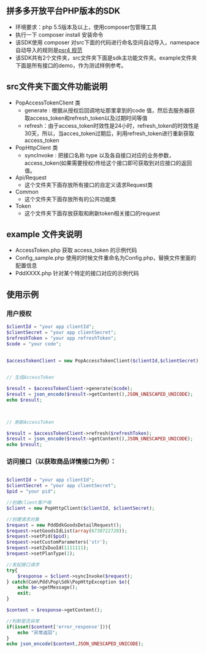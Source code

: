 ## 拼多多开放平台PHP版本的SDK
- 环境要求：php 5.5版本及以上，使用composer包管理工具
- 执行一下 composer install 安装命令
- 该SDK使用 composer 对src下面的代码进行命名空间自动导入，namespace 自动导入的规则是[psr4 规范](https://www.php-fig.org/psr/psr-4/)
- 该SDK共有2个文件夹，src文件夹下面是sdk主功能文件夹。example文件夹下面是所有接口的demo，作为测试样例参考。

## src文件夹下面文件功能说明
* PopAccessTokenClient 类
	- generate : 根据从授权后回调地址那里拿到的code 值，然后去服务器获取access_token和refresh_token以及过期时间等值
	- refresh：由于access_token时效性是24小时，refresh_token的时效性是30天，所以，当acces_token过期后，利用refresh_token进行重新获取access_token
* PopHttpClient 类
	- syncInvoke : 把接口名称 type 以及各自接口对应的业务参数，access_token(如果需要授权)传给这个接口即可获取到对应接口的返回值。
* Api/Request
	- 这个文件夹下面存放所有接口的自定义请求Request类
* Common
	- 这个文件夹下面存放所有的公共功能类
* Token
	- 这个文件夹下面存放获取和刷新token相关接口的request

## example 文件夹说明

* AccessToken.php 获取 access_token 的示例代码
* Config_sample.php 使用的时候文件重命名为Config.php，替换文件里面的配置信息
* PddXXXX.php 针对某个特定的接口对应的示例代码

## 使用示例
### 用户授权
```php
$clientId = "your app clientId";
$clientSecret = "your app clientSecret";
$refreshToken = "your app refreshToken";
$code = "your code";

 
$accessTokenClient = new PopAccessTokenClient($clientId,$clientSecret);

 
// 生成AccessToken

$result = $accessTokenClient->generate($code);
$result = json_encode($result->getContent(),JSON_UNESCAPED_UNICODE);
echo $result;

 

// 刷新AccessToken

$result = $accessTokenClient->refresh($refreshToken);
$result = json_encode($result->getContent(),JSON_UNESCAPED_UNICODE);
echo $result;

```

### 访问接口（以获取商品详情接口为例）：

```php

$clientId = "your app clientId";
$clientSecret = "your app clientSecret";
$pid = "your pid";

//创建client客户端
$client = new PopHttpClient($clientId, $clientSecret);

//创建请求对象
$request = new PddDdkGoodsDetailRequest();
$request->setGoodsIdList(array(6730722720));
$request->setPid($pid);
$request->setCustomParameters('str');
$request->setZsDuoId(1111111);
$request->setPlanType(1);

//发起接口请求
try{
	$response = $client->syncInvoke($request);
} catch(Com\Pdd\Pop\Sdk\PopHttpException $e){
	echo $e->getMessage();
	exit;
}

$content = $response->getContent();

//判断是否异常
if(isset($content['error_response'])){
	echo "异常返回";
}
echo json_encode($content,JSON_UNESCAPED_UNICODE);

```

